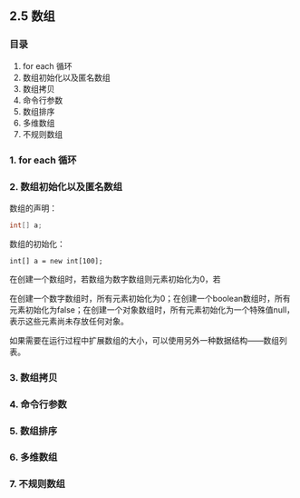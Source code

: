 ## 2.5 数组

### 目录

1. for each 循环
2. 数组初始化以及匿名数组
3. 数组拷贝
4. 命令行参数
5. 数组排序
6. 多维数组
7. 不规则数组



### 1. for each 循环



### 2. 数组初始化以及匿名数组

数组的声明：

```java
int[] a;
```

数组的初始化：

```
int[] a = new int[100];
```

在创建一个数组时，若数组为数字数组则元素初始化为0，若

在创建一个数字数组时，所有元素初始化为0；在创建一个boolean数组时，所有元素初始化为false；在创建一个对象数组时，所有元素初始化为一个特殊值null，表示这些元素尚未存放任何对象。

如果需要在运行过程中扩展数组的大小，可以使用另外一种数据结构——数组列表。



### 3. 数组拷贝

### 4. 命令行参数

### 5. 数组排序

### 6. 多维数组

### 7. 不规则数组



